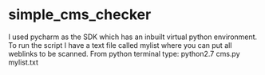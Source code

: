 # simple_cms_checker
I used pycharm as the SDK which has an inbuilt virtual python environment. 
To run the script I have a text file called mylist where you can put all weblinks to be scanned. 
From python terminal type: python2.7 cms.py mylist.txt
